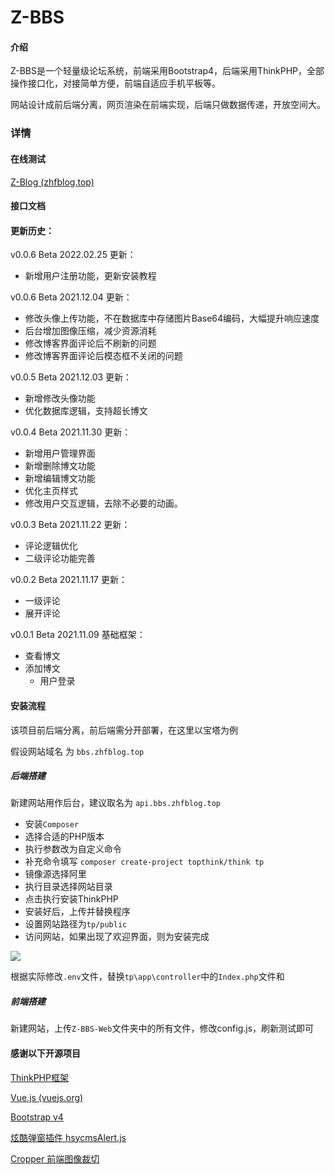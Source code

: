 # Z-BBS

#### 介绍
Z-BBS是一个轻量级论坛系统，前端采用Bootstrap4，后端采用ThinkPHP，全部操作接口化，对接简单方便，前端自适应手机平板等。

网站设计成前后端分离，网页渲染在前端实现，后端只做数据传递，开放空间大。

### 详情

#### 在线测试

[Z-Blog (zhfblog.top)](https://bbs.zhfblog.top/)

#### 接口文档

#### 更新历史：

v0.0.6 Beta 2022.02.25 更新：

- 新增用户注册功能，更新安装教程

v0.0.6 Beta 2021.12.04 更新：

- 修改头像上传功能，不在数据库中存储图片Base64编码，大幅提升响应速度
- 后台增加图像压缩，减少资源消耗
- 修改博客界面评论后不刷新的问题
- 修改博客界面评论后模态框不关闭的问题

v0.0.5 Beta 2021.12.03 更新：

- 新增修改头像功能
- 优化数据库逻辑，支持超长博文

v0.0.4 Beta 2021.11.30 更新：

- 新增用户管理界面
- 新增删除博文功能
- 新增编辑博文功能
- 优化主页样式
- 修改用户交互逻辑，去除不必要的动画。

v0.0.3 Beta 2021.11.22 更新：

- 评论逻辑优化
- 二级评论功能完善

v0.0.2 Beta 2021.11.17 更新：

- 一级评论
- 展开评论

v0.0.1 Beta 2021.11.09 基础框架：

- 查看博文
- 添加博文
  - 用户登录


#### 安装流程

该项目前后端分离，前后端需分开部署，在这里以宝塔为例

假设网站域名 为 `bbs.zhfblog.top`

##### 后端搭建

新建网站用作后台，建议取名为 `api.bbs.zhfblog.top` 

 - 安装`Composer`
 - 选择合适的PHP版本
 - 执行参数改为自定义命令
 - 补充命令填写 `composer create-project topthink/think tp`
 - 镜像源选择阿里
 - 执行目录选择网站目录
 - 点击执行安装ThinkPHP
 - 安装好后，上传并替换程序
 - 设置网站路径为`tp/public`
 - 访问网站，如果出现了欢迎界面，则为安装完成

![](https://i.bmp.ovh/imgs/2022/01/22d38056e0f9d19f.png)

根据实际修改`.env`文件，替换`tp\app\controller`中的`Index.php`文件和

##### 前端搭建

新建网站，上传`Z-BBS-Web`文件夹中的所有文件，修改config.js，刷新测试即可

#### 感谢以下开源项目

[ThinkPHP框架 ](https://www.thinkphp.cn/)

[Vue.js (vuejs.org)](https://cn.vuejs.org/)

[Bootstrap v4 ](https://v4.bootcss.com/)

[炫酷弹窗插件 hsycmsAlert.js](https://gitee.com/sywlgzs/hsycmsAlert)

[Cropper 前端图像裁切](https://fengyuanchen.github.io/cropper/)	
